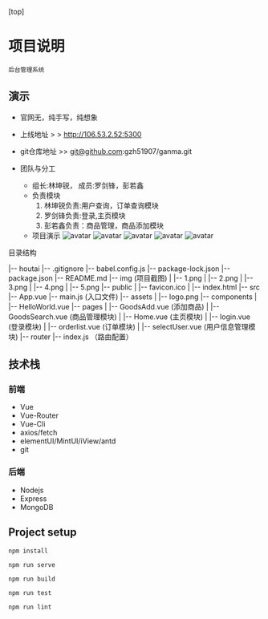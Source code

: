 [top]
# 项目说明
    后台管理系统

## 演示
* 官网无，纯手写，纯想象

* 上线地址 > > http://106.53.2.52:5300

* git仓库地址 >> git@github.com:gzh51907/ganma.git

* 团队与分工
    * 组长:林坤锐， 成员:罗剑锋，彭若鑫
    * 负责模块 
        1. 林坤锐负责:用户查询，订单查询模块
        2. 罗剑锋负责:登录,主页模块
        3. 彭若鑫负责：商品管理，商品添加模块
    * 项目演示
        ![avatar](/img/1.png)
          ![avatar](/img/2.png)
            ![avatar](/img/3.png)
              ![avatar](/img/4.png)
                ![avatar](/img/5.png)

目录结构

|-- houtai
    |-- .gitignore
    |-- babel.config.js
    |-- package-lock.json
    |-- package.json
    |-- README.md
    |-- img                         (项目截图)
    |   |-- 1.png
    |   |-- 2.png
    |   |-- 3.png
    |   |-- 4.png
    |   |-- 5.png
    |-- public
    |   |-- favicon.ico
    |   |-- index.html
    |-- src
        |-- App.vue
        |-- main.js                     (入口文件)
        |-- assets
        |   |-- logo.png
        |-- components
        |   |-- HelloWorld.vue
        |-- pages
        |   |-- GoodsAdd.vue            (添加商品)
        |   |-- GoodsSearch.vue         (商品管理模块)
        |   |-- Home.vue                (主页模块)
        |   |-- login.vue               (登录模块)
        |   |-- orderlist.vue           (订单模块)
        |   |-- selectUser.vue      (用户信息管理模块)
        |-- router
            |-- index.js            （路由配置）




## 技术栈

### 前端
* Vue
* Vue-Router
* Vue-Cli
* axios/fetch
* elementUI/MintUI/iView/antd
* git

### 后端
* Nodejs
* Express
* MongoDB




## Project setup
```
npm install

npm run serve

npm run build

npm run test

npm run lint
```

